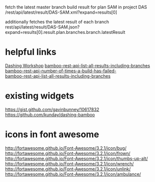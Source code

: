 fetch the latest master branch build result for plan SAM in project DAS
/rest/api/latest/result/DAS-SAM.xml?expand=results[0]

additionally fetches the latest result of each branch
rest/api/latest/result/DAS-SAM.json?expand=results[0].result.plan.branches.branch.latestResult


# helpful links #

[Dashing Workshop](https://vimeo.com/95307499)
[bamboo-rest-api-list-all-results-including-branches](https://answers.atlassian.com/questions/250383/bamboo-rest-api-list-all-results-including-branches)  
[bamboo-rest-api-number-of-times-a-build-has-failed-](https://answers.atlassian.com/questions/14814271/bamboo-rest-api-number-of-times-a-build-has-failed-)  
[bamboo-rest-api-list-all-results-including-branches](https://answers.atlassian.com/questions/250383/bamboo-rest-api-list-all-results-including-branches)  

# existing widgets #
https://gist.github.com/gavinbunney/10617832
https://github.com/kunday/dashing-bamboo

# icons in font awesome #

http://fortawesome.github.io/Font-Awesome/3.2.1/icon/bug/
http://fortawesome.github.io/Font-Awesome/3.2.1/icon/frown/
http://fortawesome.github.io/Font-Awesome/3.2.1/icon/thumbs-up-alt/
http://fortawesome.github.io/Font-Awesome/3.2.1/icon/wrench/
http://fortawesome.github.io/Font-Awesome/3.2.1/icon/unlink/
http://fortawesome.github.io/Font-Awesome/3.2.1/icon/ambulance/